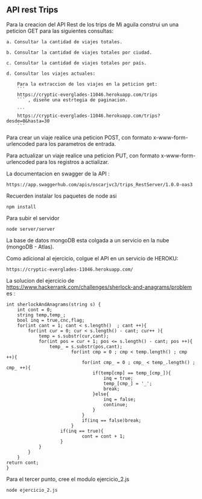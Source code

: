 ## API rest Trips 

Para la creacion del API Rest de los trips de Mi aguila construi un una peticion GET para las siguientes consultas:

    a. Consultar la cantidad de viajes totales.

    b. Consultar la cantidad de viajes totales por ciudad.

    c. Consultar la cantidad de viajes totales por país.

    d. Consultar los viajes actuales:

        Para la extraccion de los viajes en la peticion get: 
        ```
        https://cryptic-everglades-11046.herokuapp.com/trips
        ``` , diseñe una estrtegia de paginacion. 

        ```
        https://cryptic-everglades-11046.herokuapp.com/trips?desde=0&hasta=30   
        ```

Para crear un viaje realice una peticion POST, con formato x-www-form-urlencoded para los parametros de entrada.

Para actualizar un viaje realice una peticion PUT, con formato x-www-form-urlencoded para los registros a actializar.


La documentacion en swagger de la API : 
```
https://app.swaggerhub.com/apis/oscarjvc3/trips_RestServer/1.0.0-oas3
```

Recuerden instalar los paquetes de node asi

```
npm install

```
Para subir el servidor
```
node server/server
```
La base de datos mongoDB esta colgada a un servicio en la nube (mongoDB - Atlas).

Como adicional al ejercicio, colgue el API en un servicio de HEROKU:

```
https://cryptic-everglades-11046.herokuapp.com/ 
```



La solucion del ejercicio de https://www.hackerrank.com/challenges/sherlock-and-anagrams/problem es :
```
int sherlockAndAnagrams(string s) {
    int cont = 0;
    string temp,temp_;
    bool inq = true,cnc,flag;
    for(int cant = 1; cant < s.length()  ; cant ++){
        for(int cur = 0; cur < s.length() - cant; cur++ ){
            temp = s.substr(cur,cant);
            for(int pos = cur + 1; pos <= s.length() - cant; pos ++){
                temp_ = s.substr(pos,cant);
                        for(int cmp = 0 ; cmp < temp.length() ; cmp ++){
                            for(int cmp_ = 0 ; cmp_ < temp_.length() ; cmp_ ++){
                                if(temp[cmp] == temp_[cmp_]){
                                    inq = true;
                                    temp_[cmp_] = '_';
                                    break;
                                }else{
                                    inq = false;
                                    continue;
                                }
                            }
                            if(inq == false)break;
                        }
                    if(inq == true){
                            cont = cont + 1;
                    }
            }
        }
    }
return cont;
} 
```

Para el tercer punto, cree el modulo ejercicio_2.js
```
node ejercicio_2.js
```





